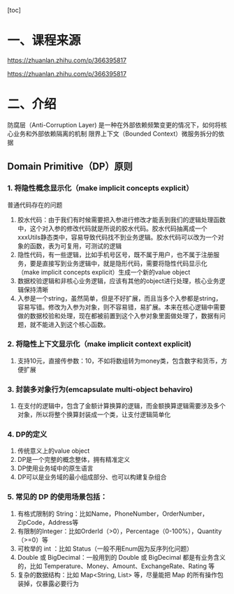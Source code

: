 [toc]

# 一、课程来源
https://zhuanlan.zhihu.com/p/366395817

https://zhuanlan.zhihu.com/p/366395817

# 二、介绍
防腐层（Anti-Corruption Layer) 是一种在外部依赖频繁变更的情况下，如何将核心业务和外部依赖隔离的机制
限界上下文（Bounded Context）微服务拆分的依据

## Domain Primitive（DP）原则
### 1. 将隐性概念显示化（make implicit concepts explicit）
普通代码存在的问题
1. 胶水代码：由于我们有时候需要把入参进行修改才能丢到我们的逻辑处理函数中，这个对入参的修改代码就是所说的胶水代码。胶水代码抽离成一个xxxUtils静态类中，容易导致代码找不到业务逻辑。胶水代码可以改为一个对象的函数，表为可复用，可测试的逻辑
2. 隐性代码，有一些逻辑，比如手机号区号，既不属于用户，也不属于注册服务，要是直接写到业务逻辑中，就是隐形代码，需要将隐性代码显示化（make implicit concepts explicit）生成一个新的value object
3. 数据校验逻辑和非核心业务逻辑，应该有其他的object进行处理，核心业务逻辑保持清晰
4. 入参是一个string，虽然简单，但是不好扩展，而且当多个入参都是string，容易写错。修改为入参为对象，则不容易错，易扩展。本来在核心逻辑中需要做的数据校验和处理，现在都被前置到这个入参对象里面做处理了，数据有问题，就不能进入到这个核心函数。
### 2. 将隐性上下文显示化（make implicit context explicit)
1. 支持10元，直接传参数：10，不如将数组转为money类，包含数字和货币，方便扩展
### 3. 封装多对象行为(emcapsulate multi-object behaviro)
1. 在支付的逻辑中，包含了金额计算换算的逻辑，而金额换算逻辑需要涉及多个对象，所以将整个换算封装成一个类，让支付逻辑简单化

### 4. DP的定义
1. 传统意义上的value object
2. DP是一个完整的概念整体，拥有精准定义
3. DP使用业务域中的原生语言
4. DP可以是业务域的最小组成部分、也可以构建复杂组合

### 5. 常见的 DP 的使用场景包括：
1. 有格式限制的 String：比如Name，PhoneNumber，OrderNumber，ZipCode，Address等
2. 有限制的Integer：比如OrderId（>0），Percentage（0-100%），Quantity（>=0）等
3. 可枚举的 int ：比如 Status（一般不用Enum因为反序列化问题）
4. Double 或 BigDecimal：一般用到的 Double 或 BigDecimal 都是有业务含义的，比如 Temperature、Money、Amount、ExchangeRate、Rating 等
5. 复杂的数据结构：比如 Map<String, List<Integer>> 等，尽量能把 Map 的所有操作包装掉，仅暴露必要行为




